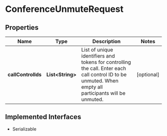 

# ConferenceUnmuteRequest

## Properties

Name | Type | Description | Notes
------------ | ------------- | ------------- | -------------
**callControlIds** | **List&lt;String&gt;** | List of unique identifiers and tokens for controlling the call. Enter each call control ID to be unmuted. When empty all participants will be unmuted. |  [optional]


## Implemented Interfaces

* Serializable


